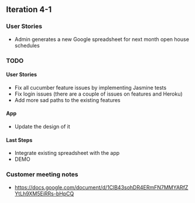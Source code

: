 ## Iteration 4-1

### User Stories
- Admin generates a new Google spreadsheet for next month open house schedules

### TODO
#### User Stories
- Fix all cucumber feature issues by implementing Jasmine tests
- Fix login issues (there are a couple of issues on features and Heroku)
- Add more sad paths to the existing features

#### App
- Update the design of it

#### Last Steps
- Integrate existing spreadsheet with the app
- DEMO

### Customer meeting notes
- https://docs.google.com/document/d/1ClB43sohDR4ERmFN7MMYARfZYtLh9XM5EiRRs-bHpCQ